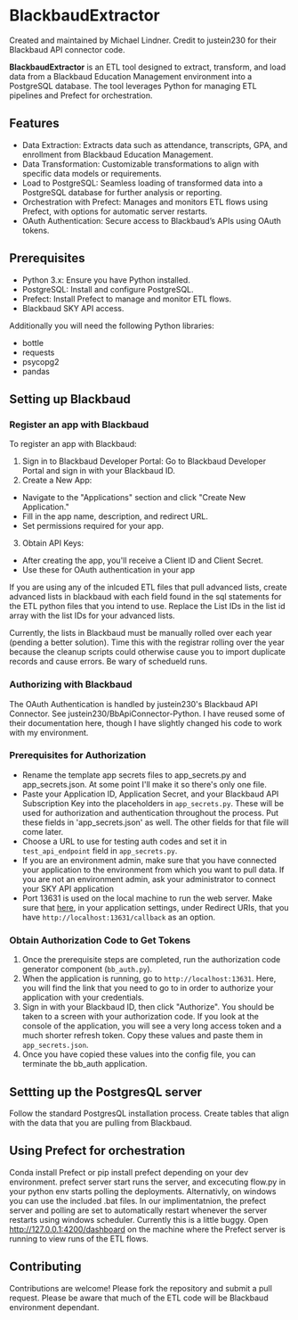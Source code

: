 # BlackbaudExtractor

Created and maintained by Michael Lindner. Credit to justein230 for their Blackbaud API connector code.

**BlackbaudExtractor** is an ETL tool designed to extract, transform, and load data from a Blackbaud Education Management environment into a PostgreSQL database. The tool leverages Python for managing ETL pipelines and Prefect for orchestration.

## Features
- Data Extraction: Extracts data such as attendance, transcripts, GPA, and enrollment from Blackbaud Education Management.
- Data Transformation: Customizable transformations to align with specific data models or requirements.
- Load to PostgreSQL: Seamless loading of transformed data into a PostgreSQL database for further analysis or reporting.
- Orchestration with Prefect: Manages and monitors ETL flows using Prefect, with options for automatic server restarts.
- OAuth Authentication: Secure access to Blackbaud’s APIs using OAuth tokens.

## Prerequisites
- Python 3.x: Ensure you have Python installed.
- PostgreSQL: Install and configure PostgreSQL.
- Prefect: Install Prefect to manage and monitor ETL flows.
- Blackbaud SKY API access.

Additionally you will need the following Python libraries:
- bottle
- requests
- psycopg2
- pandas

## Setting up Blackbaud
### Register an app with Blackbaud
To register an app with Blackbaud:
1. Sign in to Blackbaud Developer Portal: Go to Blackbaud Developer Portal and sign in with your Blackbaud ID.
2. Create a New App:
- Navigate to the "Applications" section and click "Create New Application."
- Fill in the app name, description, and redirect URL.
- Set permissions required for your app.
3. Obtain API Keys:
- After creating the app, you'll receive a Client ID and Client Secret.
- Use these for OAuth authentication in your app

If you are using any of the inlcuded ETL files that pull advanced lists, create advanced lists in blackbaud with each field found in the sql statements for the ETL python files that you intend to use. Replace the List IDs in the list id array with the list IDs for your advanced lists.

Currently, the lists in Blackbaud must be manually rolled over each year (pending a better solution). Time this with the registrar rolling over the year because the cleanup scripts could otherwise cause you to import duplicate records and cause errors. Be wary of schedueld runs.

### Authorizing with Blackbaud
The OAuth Authentication is handled by justein230's Blackbaud API Connector. See justein230/BbApiConnector-Python. I have reused some of their documentation here, though I have slightly changed his code to work with my environment.

### Prerequisites for Authorization
-  Rename the template app secrets files to app_secrets.py and app_secrets.json. At some point I'll make it so there's only one file.
- Paste your Application ID, Application Secret, and your Blackbaud API Subscription Key into the placeholders in `app_secrets.py`. These will be used for authorization and authentication throughout the process. Put these fields in 'app_secrets.json' as well. The other fields for that file will come later.
- Choose a URL to use for testing auth codes and set it in `test_api_endpoint` field in `app_secrets.py`. 
- If you are an environment admin, make sure that you have connected your application to the environment from which you want to pull data. If you are not an environment admin, ask your administrator to connect your SKY API application
- Port 13631 is used on the local machine to run the web server. Make sure that [here](https://developer.blackbaud.com/apps/), in your application settings, under Redirect URIs, that you have `http://localhost:13631/callback` as an option.

### Obtain Authorization Code to Get Tokens
1. Once the prerequisite steps are completed, run the authorization code generator component (`bb_auth.py`).
2. When the application is running, go to `http://localhost:13631`. Here, you will find the link that you need to go to in order to authorize your application with your credentials.
3. Sign in with your Blackbaud ID, then click "Authorize". You should be taken to a screen with your authorization code. If you look at the console of the application, you will see a very long access token and a much shorter refresh token. Copy these values and paste them in `app_secrets.json`.
4. Once you have copied these values into the config file, you can terminate the bb_auth application.

## Settting up the PostgresQL server
Follow the standard PostgresQL installation process. Create tables that align with the data that you are pulling from Blackbaud.

## Using Prefect for orchestration
Conda install Prefect or pip install prefect depending on your dev environment. prefect server start runs the server, and excecuting flow.py in your python env starts polling the deployments. Alternativly, on windows you can use the included .bat files. In our implimentatnion, the prefect server and polling are set to automatically restart whenever the server restarts using windows scheduler. Currently this is a little buggy. Open http://127.0.0.1:4200/dashboard on the machine where the Prefect server is running to view runs of the ETL flows.

## Contributing
Contributions are welcome! Please fork the repository and submit a pull request. Please be aware that much of the ETL code will be Blackbaud environment dependant. 

